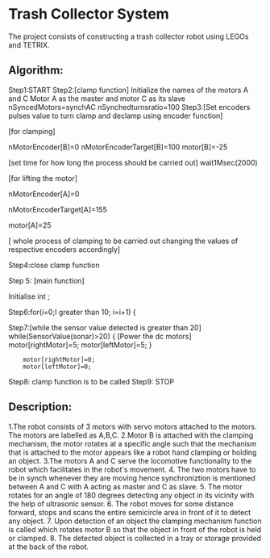 # Trash Collector System

The project consists of constructing a trash collector robot using LEGOs and TETRIX.
## Algorithm:
Step1:START
Step2:[clamp function]
Initialize the names of the motors A and C
Motor A as the master and motor C as its slave
nSyncedMotors=synchAC
nSynchedturnsratio=100
Step3:[Set encoders pulses value to turn clamp and declamp using encoder function]
        
[for clamping]

nMotorEncoder[B]=0
nMotorEncoderTarget[B]=100
motor[B]=-25

[set time for how long the process should be carried out]
wait1Msec(2000)

[for lifting the motor]	

nMotorEncoder[A]=0

nMotorEncoderTarget[A]=155

motor[A]=25

[ whole process of clamping to be carried out changing the values of respective encoders accordingly]

Step4:close clamp function

Step 5: [main function]

Initialise int ;

Step6:for(i=0;I greater than 10; i=i+1)
{
	
 Step7:[while the sensor value detected is greater than 20]
		while(SensorValue(sonar)>20)
		{
		[Power the dc motors]
	                 motor[rightMotor]=5;
		motor[leftMotor]=5;
		}
		
		motor[rightMotor]=0;
		motor[leftMotor]=0;
Step8:		clamp function is to be called
Step9: STOP

## Description:
1.The robot consists of 3 motors with servo motors attached to the motors. The motors are labelled as A,B,C.
2.Motor B is attached with the clamping mechanism, the motor rotates at a specific angle such that the mechanism that is attached to the motor appears like a robot hand clamping or holding
an object.
3.The motors A and C serve the locomotive functionality to the robot which facilitates in the robot's movement.
4. The two motors have to be in synch whenever they are moving hence synchroniztion is mentioned between A and C with A acting as master and C as slave.
5. The motor rotates for an angle of 180 degrees detecting any object in its vicinity with the help of ultrasonic sensor.
6. The robot moves for some distance forward, stops and scans the entire semicircle area in front of it to detect any object.
7. Upon detection of an object the clamping mechanism function is called which rotates motor B so that the object in front of the robot is held or clamped.
8. The detected object is collected in a tray or storage provided at the back of the robot.
